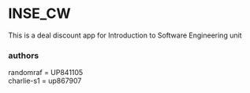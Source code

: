 # INSE_CW
This is a deal discount app for
Introduction to Software Engineering unit


### authors
randomraf = UP841105  
charlie-s1 = up867907
